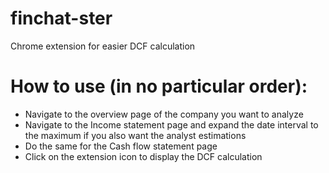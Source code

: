 # finchat-ster
Chrome extension for easier DCF calculation

# How to use (in no particular order):
 - Navigate to the overview page of the company you want to analyze
 - Navigate to the Income statement page and expand the date interval to the maximum if you also want the analyst estimations
 - Do the same for the Cash flow statement page
 - Click on the extension icon to display the DCF calculation
